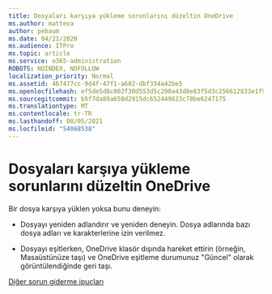 ```yaml
---
title: Dosyaları karşıya yükleme sorunlarını düzeltin OneDrive
ms.author: matteva
author: pebaum
ms.date: 04/21/2020
ms.audience: ITPro
ms.topic: article
ms.service: o365-administration
ROBOTS: NOINDEX, NOFOLLOW
localization_priority: Normal
ms.assetid: 467477cc-9d4f-47f1-a602-dbf334a42be5
ms.openlocfilehash: ef5de5d8c002f30d553d5c290a43d8e83f5d3c256612833e1f90ca65b6508e09
ms.sourcegitcommit: b5f7da89a650d2915dc652449623c78be6247175
ms.translationtype: MT
ms.contentlocale: tr-TR
ms.lasthandoff: 08/05/2021
ms.locfileid: "54068538"
---
```

# <a name="fix-problems-uploading-files-to-onedrive"></a>Dosyaları karşıya yükleme sorunlarını düzeltin OneDrive

Bir dosya karşıya yüklen yoksa bunu deneyin:
  
- Dosyayı yeniden adlandırır ve yeniden deneyin. Dosya adlarında bazı dosya adları ve karakterlerine izin verilmez. 
    
- Dosyayı eşitlerken, OneDrive klasör dışında hareket ettirin (örneğin, Masaüstünüze taşı) ve OneDrive eşitleme durumunuz "Güncel" olarak görüntülendiğinde geri taşı. 
    
[Diğer sorun giderme ipuçları](https://go.microsoft.com/fwlink/?linkid=873155)
  

